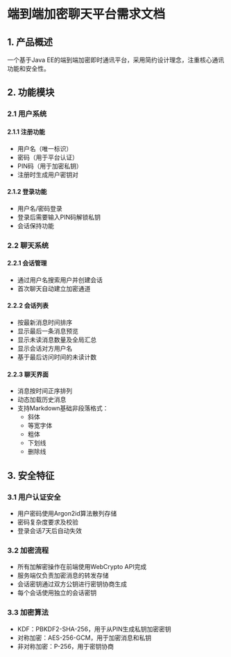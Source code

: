 # 端到端加密聊天平台需求文档

## 1. 产品概述
一个基于Java EE的端到端加密即时通讯平台，采用简约设计理念，注重核心通讯功能和安全性。

## 2. 功能模块

### 2.1 用户系统
#### 2.1.1 注册功能
- 用户名（唯一标识）
- 密码（用于平台认证）
- PIN码（用于加密私钥）
- 注册时生成用户密钥对

#### 2.1.2 登录功能
- 用户名/密码登录
- 登录后需要输入PIN码解锁私钥
- 会话保持功能

### 2.2 聊天系统
#### 2.2.1 会话管理
- 通过用户名搜索用户并创建会话
- 首次聊天自动建立加密通道

#### 2.2.2 会话列表
- 按最新消息时间排序
- 显示最后一条消息预览
- 显示未读消息数量及全局汇总
- 显示会话对方用户名
- 基于最后访问时间的未读计数

#### 2.2.3 聊天界面
- 消息按时间正序排列
- 动态加载历史消息
- 支持Markdown基础非段落格式：
  * 斜体
  * 等宽字体
  * 粗体
  * 下划线
  * 删除线

## 3. 安全特征

### 3.1 用户认证安全
- 用户密码使用Argon2id算法散列存储
- 密码复杂度要求及校验
- 登录会话7天后自动失效

### 3.2 加密流程
- 所有加解密操作在前端使用WebCrypto API完成
- 服务端仅负责加密消息的转发存储
- 会话密钥通过双方公钥进行密钥协商生成
- 每个会话使用独立的会话密钥

### 3.3 加密算法
- KDF：PBKDF2-SHA-256，用于从PIN生成私钥加密密钥
- 对称加密：AES-256-GCM，用于加密消息和私钥
- 非对称加密：P-256，用于密钥协商
